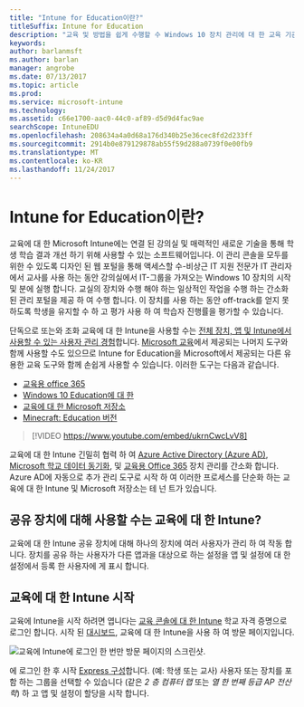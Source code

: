 ```yaml
---
title: "Intune for Education이란?"
titleSuffix: Intune for Education
description: "교육 및 방법을 쉽게 수행할 수 Windows 10 장치 관리에 대 한 교육 기관에 대 한 Intune에 알아봅니다."
keywords: 
author: barlanmsft
ms.author: barlan
manager: angrobe
ms.date: 07/13/2017
ms.topic: article
ms.prod: 
ms.service: microsoft-intune
ms.technology: 
ms.assetid: c66e1700-aac0-44c0-af89-d5d9d4fac9ae
searchScope: IntuneEDU
ms.openlocfilehash: 208634a4a0d68a176d340b25e36cec8fd2d233ff
ms.sourcegitcommit: 2914b0e879129878ab55f59d288a0739f0e00fb9
ms.translationtype: MT
ms.contentlocale: ko-KR
ms.lasthandoff: 11/24/2017
---
```

# <a name="what-is-intune-for-education"></a>Intune for Education이란?

교육에 대 한 Microsoft Intune에는 연결 된 강의실 및 매력적인 새로운 기술을 통해 학생 학습 결과 개선 하기 위해 사용할 수 있는 소프트웨어입니다. 이 관리 콘솔을 모두를 위한 수 있도록 디자인 된 웹 포털을 통해 액세스할 수-비상근 IT 지원 전문가 IT 관리자에서 교사를 사용 하는 동안 강의실에서 IT-그룹을 가져오는 Windows 10 장치의 시작 및 분에 실행 합니다. 교실의 장치와 수행 해야 하는 일상적인 작업을 수행 하는 간소화 된 관리 포털을 제공 하 여 수행 합니다. 이 장치를 사용 하는 동안 off-track를 얻지 못하도록 학생을 유지할 수 하 고 평가 사용 하 여 학습자 진행률을 평가할 수 있습니다.

단독으로 또는와 조화 교육에 대 한 Intune을 사용할 수는 [전체 장치, 앱 및 Intune에서 사용할 수 있는 사용자 관리 경험](https://docs.microsoft.com/intune/understand-explore/introduction-to-microsoft-intune)합니다. [Microsoft 교육](https://docs.microsoft.com/education/#pivot=itpro)에서 제공되는 나머지 도구와 함께 사용할 수도 있으므로 Intune for Education을 Microsoft에서 제공되는 다른 유용한 교육 도구와 함께 손쉽게 사용할 수 있습니다. 이러한 도구는 다음과 같습니다.

- [교육용 office 365](https://support.office.com/article/Set-up-Office-365-for-business-6a3a29a0-e616-4713-99d1-15eda62d04fa)
- [Windows 10 Education에 대 한](https://docs.microsoft.com/education/windows)
- [교육에 대 한 Microsoft 저장소](https://docs.microsoft.com/microsoft-store/index?toc=/microsoft-store/education/toc.json)
- [Minecraft: Education 버전](https://docs.microsoft.com/education/windows/school-get-minecraft)

> [!VIDEO https://www.youtube.com/embed/ukrnCwcLvV8]

교육에 대 한 Intune 긴밀히 협력 하 여 [Azure Active Directory (Azure AD)](https://docs.microsoft.com/azure/active-directory/active-directory-administer), [Microsoft 학교 데이터 동기화](https://sds.microsoft.com), 및 [교육용 Office 365](https://support.office.com/article/Get-started-with-Office-365-Education-AB02ABE5-A1EE-458C-B749-5B44416CCF14) 장치 관리를 간소화 합니다. Azure AD에 자동으로 추가 관리 도구로 시작 하 여 이러한 프로세스를 단순화 하는 교육에 대 한 Intune 및 Microsoft 저장소는 테 넌 트가 있습니다.

## <a name="will-intune-for-education-work-for-shared-devices"></a>공유 장치에 대해 사용할 수는 교육에 대 한 Intune?
교육에 대 한 Intune 공유 장치에 대해 하나의 장치에 여러 사용자가 관리 하 여 작동 합니다. 장치를 공유 하는 사용자가 다른 앱과을 대상으로 하는 설정을 앱 및 설정에 대 한 설정에서 등록 한 사용자에 게 표시 합니다.

## <a name="get-started-with-intune-for-education"></a>교육에 대 한 Intune 시작
교육에 Intune을 시작 하려면 엽니다는 [교육 콘솔에 대 한 Intune](https://intuneeducation.portal.azure.com) 학교 자격 증명으로 로그인 합니다. 시작 된 [대시보드](how-do-i-customize-my-dashboard.md), 교육에 대 한 Intune을 사용 하 여 방문 페이지입니다.

![교육에 Intune에 로그인 한 번만 방문 페이지의 스크린샷.](./media/dashboard-001-landing-page.png)

에 로그인 한 후 시작 [Express 구성](what-is-express-configuration.md)합니다. (예: 학생 또는 교사) 사용자 또는 장치를 포함 하는 그룹을 선택할 수 있습니다 (같은 _2 층 컴퓨터 랩_ 또는 _열 한 번째 등급 AP 전산학_) 하 고 앱 및 설정이 할당을 시작 합니다.
